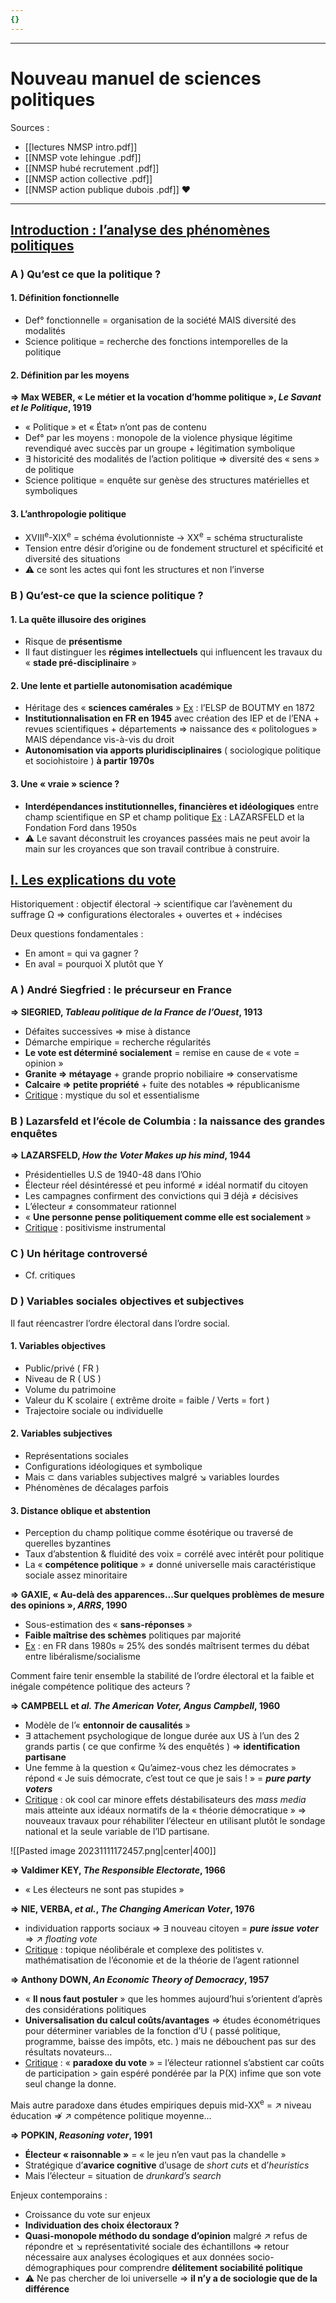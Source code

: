 ```yaml
---
{}
---
```

***
# Nouveau manuel de sciences politiques
Sources : 
- [[lectures NMSP intro.pdf]]
- [[NMSP vote lehingue .pdf]]
- [[NMSP hubé recrutement .pdf]]
- [[NMSP action collective .pdf]]
- [[NMSP  action publique dubois .pdf]] ❤️
***
## <u>Introduction : l’analyse des phénomènes politiques</u> 

### A ) Qu’est ce que la politique ? 

#### 1. Définition fonctionnelle

- Def° fonctionnelle = organisation de la société MAIS diversité des modalités 
- Science politique = recherche des fonctions intemporelles de la politique 

#### 2. Définition par les moyens 

**⇒ Max WEBER, « Le métier et la vocation d’homme politique », *Le Savant et le Politique*, 1919** 
- « Politique » et « État» n’ont pas de contenu 
- Def° par les moyens : monopole de la violence physique légitime revendiqué avec succès par un groupe + légitimation symbolique
- ∃ historicité des modalités de l’action politique ⇒ diversité des « sens » de politique 
- Science politique = enquête sur genèse des structures matérielles et symboliques 

#### 3. L’anthropologie politique 

- XVIII<sup>e</sup>-XIX<sup>e</sup> = schéma évolutionniste → XX<sup>e</sup> = schéma structuraliste 
- Tension entre désir d’origine ou de fondement structurel et spécificité et diversité des situations 
- ⚠ ce sont les actes qui font les structures et non l’inverse 

### B ) Qu’est-ce que la science politique ? 

#### 1. La quête illusoire des origines 

- Risque de **présentisme** 
- Il faut distinguer les **régimes intellectuels** qui influencent les travaux du « **stade pré-disciplinaire** » 

#### 2. Une lente et partielle autonomisation académique 

- Héritage des « **sciences camérales** » <u>Ex</u> : l’ELSP de BOUTMY en 1872
- **Institutionnalisation en FR en 1945** avec création des IEP et de l’ENA + revues scientifiques + départements ⇒ naissance des « politologues » MAIS dépendance vis-à-vis du droit 
- **Autonomisation via apports pluridisciplinaires** ( sociologique politique et sociohistoire ) **à partir 1970s** 

#### 3. Une « vraie » science ? 

- **Interdépendances institutionnelles, financières et idéologiques** entre champ scientifique en SP et champ politique <u>Ex</u> : LAZARSFELD et la Fondation Ford dans 1950s 
- ⚠ Le savant déconstruit les croyances passées mais ne peut avoir la main sur les croyances que son travail contribue à construire. 

## <u>I. Les explications du vote</u> 

Historiquement : objectif électoral → scientifique car l’avènement du suffrage Ω ⇒ configurations électorales + ouvertes et + indécises 

Deux questions fondamentales : 
- En amont = qui va gagner ? 
- En aval = pourquoi X plutôt que Y 

### A ) André Siegfried : le précurseur en France 

**⇒ SIEGRIED, *Tableau politique de la France de l’Ouest*, 1913**
- Défaites successives ⇒ mise à distance 
- Démarche empirique = recherche régularités 
- **Le vote est déterminé socialement** = remise en cause de « vote = opinion »
- **Granite ⇒ métayage** + grande proprio nobiliaire ⇒ conservatisme 
- **Calcaire ⇒ petite propriété** + fuite des notables ⇒ républicanisme
- <u>Critique</u> : mystique du sol et essentialisme 

### B ) Lazarsfeld et l’école de Columbia : la naissance des grandes enquêtes 

**⇒ LAZARSFELD, *How the Voter Makes up his mind*, 1944**
- Présidentielles U.S de 1940-48 dans l’Ohio 
- Électeur réel désintéressé et peu informé ≠ idéal normatif du citoyen 
- Les campagnes confirment des convictions qui ∃ déjà ≠ décisives 
- L’électeur ≠  consommateur rationnel 
- « **Une personne pense politiquement comme elle est socialement** »
- <u>Critique</u> : positivisme instrumental 

### C ) Un héritage controversé 

- Cf. critiques 

### D ) Variables sociales objectives et subjectives 

Il faut réencastrer l’ordre électoral dans l’ordre social. 

#### 1. Variables objectives 

- Public/privé ( FR )
- Niveau de R ( US )
- Volume du patrimoine 
- Valeur du K scolaire ( extrême droite = faible / Verts = fort )
- Trajectoire sociale ou individuelle 

#### 2. Variables subjectives 

- Représentations sociales 
- Configurations idéologiques et symbolique 
- Mais ⊂ dans variables subjectives malgré ↘ variables lourdes
- Phénomènes de décalages parfois 

#### 3. Distance oblique et abstention 

- Perception du champ politique comme ésotérique ou traversé de querelles byzantines 
- Taux d’abstention & fluidité des voix = corrélé avec intérêt pour politique 
- La « **compétence politique** » ≠ donné universelle mais caractéristique sociale assez minoritaire 

**⇒ GAXIE, « Au-delà des apparences...Sur quelques problèmes de mesure des opinions », *ARRS*, 1990**
- Sous-estimation des « **sans-réponses** »
- **Faible maîtrise des schèmes** politiques par majorité 
- <u>Ex</u> : en FR dans 1980s ≈ 25% des sondés maîtrisent termes du débat entre libéralisme/socialisme 

Comment faire tenir ensemble la stabilité de l’ordre électoral et la faible et inégale compétence politique des acteurs ? 

**⇒ CAMPBELL et *al. The American Voter, Angus Campbell*, 1960**
- Modèle de l’« **entonnoir de causalités** » 
- ∃ attachement psychologique de longue durée aux US à l’un des 2 grands partis ( ce que confirme ¾ des enquêtés ) ⇒ **identification partisane** 
- Une femme à la question « Qu’aimez-vous chez les démocrates » répond « Je suis démocrate, c’est tout ce que je sais !  » = ***pure party voters***
- <u>Critique</u> : ok cool car minore effets déstabilisateurs des *mass media* mais atteinte aux idéaux normatifs de la « théorie démocratique » ⇒ nouveaux travaux pour réhabiliter l’électeur en utilisant plutôt le sondage national et la seule variable de l’ID partisane. 

![[Pasted image 20231111172457.png|center|400]]

**⇒ Valdimer KEY, *The Responsible Electorate*, 1966**
- « Les électeurs ne sont pas stupides »

**⇒ NIE, VERBA, *et al.*, *The Changing American Voter*, 1976**
- individuation rapports sociaux ⇒ ∃ nouveau citoyen = ***pure issue voter*** ⇒ ↗ *floating vote* 
- <u>Critique</u> : topique néolibérale et complexe des politistes v. mathématisation de l’économie et de la théorie de l’agent rationnel 

**⇒ Anthony DOWN, *An Economic Theory of Democracy*, 1957**
- « **Il nous faut postuler** » que les hommes aujourd’hui s’orientent d’après des considérations politiques 
- **Universalisation du calcul coûts/avantages** ⇒ études économétriques pour déterminer variables de la fonction d’U ( passé politique, programme, baisse des impôts, etc. ) mais ne débouchent pas sur des résultats novateurs…
- <u>Critique</u> : « **paradoxe du vote** » = l’électeur rationnel s’abstient car coûts de participation > gain espéré pondérée par la P(X) infime que son vote seul change la donne. 

Mais autre paradoxe dans études empiriques depuis mid-XX<sup>e</sup> = ↗ niveau éducation ⇏ ↗ compétence politique moyenne… 

**⇒ POPKIN, *Reasoning voter*, 1991**
- **Électeur « raisonnable »** = « le jeu n’en vaut pas la chandelle »
- Stratégique d’**avarice cognitive** d’usage de *short cuts* et d’*heuristics* 
- Mais l’électeur = situation de *drunkard’s search* 

Enjeux contemporains : 
- Croissance du vote sur enjeux 
- **Individuation des choix électoraux ?**
- **Quasi-monopole méthodo du sondage d’opinion** malgré ↗ refus de répondre et ↘ représentativité sociale des échantillons ⇒ retour nécessaire aux analyses écologiques et aux données socio-démographiques pour comprendre **délitement sociabilité politique**
- ⚠ Ne pas chercher de loi universelle ⇒ **il n’y a de sociologie que de la différence** 